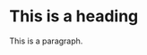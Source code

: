<html>
<head>
<style>
$blue: #a3d5d3;

.navbar {
  overflow: hidden;
  background-color: steelblue;
  position: fixed;
  top: 0;
  width: 100%;
}

.navbar a {
  float: left;
  display: block;
  color: #f2f2f2;
  text-align: center;
  padding: 14px 16px;
  text-decoration: none;
  font-size: 17px;
}

.navbar a:hover {
  background: #ddd;
  color: black;
}

.welcome-section {
  background-color: blue;
  font-size: 80px;
  text-align: center;
  color: white;
  height: 100vh;  
}

.project tile{
background-color: white;
color: white;
margin: 20px;
padding: 20px;
}

body {
 background-color: blue;
}

.project-tile {
   background-color: darkblue
   ;
   color: white;
   font-size: 20px;
   margin: 20px;
   padding:  20px;
}
.image{
margin: 49px ;
width:  49px ;
height: 49px ;
background-image: url("https://i.postimg.cc/MZ4dmc7J/Accra-hero-crop2-2.jpg")
}
</style>
</head>
<body>

<h1>This is a heading</h1>
<p>This is a paragraph.</p>

<script>
function myFunction() {
  document.getElementById("demo").innerHTML = "Paragraph changed.";
}
</script>

</body>
</html> 
